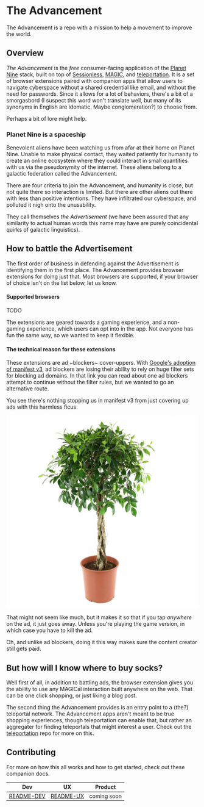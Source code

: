 # The Advancement

The Advancement is a repo with a mission to help a movement to improve the world.

## Overview

*The Advancement* is the *free* consumer-facing application of the [Planet Nine](www.planetnineapp.com) stack, built on top of [Sessionless], [MAGIC], and [teleportation].
It is a set of browser extensions paired with companion apps that allow users to navigate cyberspace without a shared credential like email, and without the need for passwords. 
Since it allows for a lot of behaviors, there's a bit of a smorgasbord (I suspect this word won't translate well, but many of its synonyms in English are idomatic. 
Maybe conglomeration?)
to choose from. 

Perhaps a bit of lore might help.

### Planet Nine is a spaceship

Benevolent aliens have been watching us from afar at their home on Planet Nine.
Unable to make physical contact, they waited patiently for humanity to create an online ecosystem where they could interact in small quantities with us via the pseudonymity of the internet.
These aliens belong to a galactic federation called the Advancement. 

There are four criteria to join the Advancement, and humanity is close, but not quite there so interaction is limited.
But there are other aliens out there with less than positive intentions. 
They have infiltrated our cyberspace, and polluted it nigh onto the unusability. 

They call themselves *the Advertisement* (we have been assured that any similarity to actual human words this name may have are purely coincidental quirks of galactic linguistics).

## How to battle the Advertisement

The first order of business in defending against the Advertisement is identifying them in the first place.
The Advancement provides browser extensions for doing just that. 
Most browsers are supported, if your browser of choice isn't on the list below, let us know.

#### Supported browsers

TODO

The extensions are geared towards a gaming experience, and a non-gaming experience, which users can opt into in the app.
Not everyone has fun the same way, so we wanted to keep it flexible.

#### The technical reason for these extensions

These extensions are ad ~blockers~ cover-uppers. 
With [Google's adoption of manifest v3][manifest-v3], ad blockers are losing their ability to rely on huge filter sets for blocking ad domains.
In that link you can read about one ad blockers attempt to continue without the filter rules, but we wanted to go an alternative route.

You see there's nothing stopping us in manifest v3 from just covering up ads with this harmless ficus.

![a picture of a pleasant ficus][ficus]

That might not seem like much, but it makes it so that if you tap *anywhere* on the ad, it just goes away.
Unless you're playing the game version, in which case you have to kill the ad.

Oh, and unlike ad blockers, doing it this way makes sure the content creator still gets paid. 

## But how will I know where to buy socks?

Well first of all, in addition to battling ads, the browser extension gives you the ability to use any MAGICal interaction built anywhere on the web.
That can be one click shopping, or just liking a blog post.

The second thing the Advancement provides is an entry point to a (the?) teleportal network.
The Advancement apps aren't meant to be true shopping experiences, though teleportation can enable that, but rather an aggregater for finding teleportals that might interest a user.
Check out the [teleportation][teleportation] repo for more on this.

## Contributing

For more on how this all works and how to get started, check out these companion docs.

| Dev          | UX          | Product     |
|--------------|-------------|-------------|
| [README-DEV] | [README-UX] | coming soon |

[README-DEV]: ./README-DEV.md
[README-UX]: ./README-UX.md

[Sessionless]: https://www.github.com/planet-nine-app/sessionless
[MAGIC]: https://www.github.com/planet-nine-app/MAGIC
[teleportation]: https://www.github.com/planet-nine-app/teleportation
[manifest-v3]: https://adguard.com/en/blog/chrome-manifest-v3-where-we-stand.html
[ficus]: https://github.com/planet-nine-app/the-advancement/blob/main/resources/ficus.jpg?raw=true

